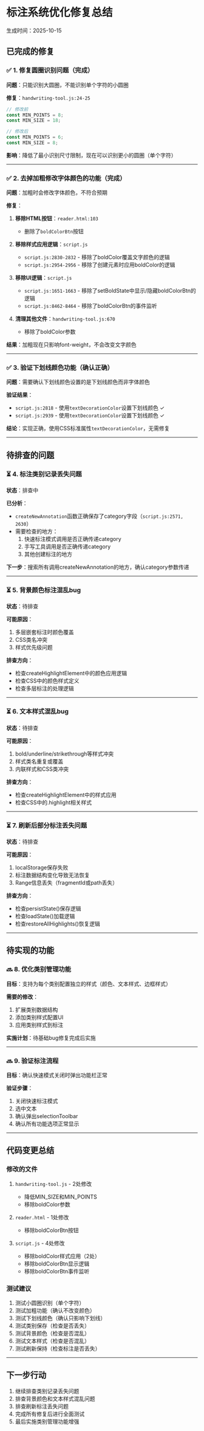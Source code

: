 # 标注系统优化修复总结

生成时间：2025-10-15

## 已完成的修复

### ✅ 1. 修复圆圈识别问题（完成）
**问题**：只能识别大圆圈，不能识别单个字符的小圆圈

**修复**：`handwriting-tool.js:24-25`
```javascript
// 修改前
const MIN_POINTS = 8;
const MIN_SIZE = 18;

// 修改后
const MIN_POINTS = 6;
const MIN_SIZE = 8;
```

**影响**：降低了最小识别尺寸限制，现在可以识别更小的圆圈（单个字符）

---

### ✅ 2. 去掉加粗修改字体颜色的功能（完成）
**问题**：加粗时会修改字体颜色，不符合预期

**修复**：
1. **移除HTML按钮**：`reader.html:103`
   - 删除了`boldColorBtn`按钮

2. **移除样式应用逻辑**：`script.js`
   - `script.js:2830-2832` - 移除了boldColor覆盖文字颜色的逻辑
   - `script.js:2954-2956` - 移除了创建元素时应用boldColor的逻辑

3. **移除UI逻辑**：`script.js`
   - `script.js:1651-1663` - 移除了setBoldState中显示/隐藏boldColorBtn的逻辑
   - `script.js:8462-8464` - 移除了boldColorBtn的事件监听

4. **清理其他文件**：`handwriting-tool.js:670`
   - 移除了boldColor参数

**结果**：加粗现在只影响font-weight，不会改变文字颜色

---

### ✅ 3. 验证下划线颜色功能（确认正确）
**问题**：需要确认下划线颜色设置的是下划线颜色而非字体颜色

**验证结果**：
- `script.js:2818` - 使用`textDecorationColor`设置下划线颜色 ✓
- `script.js:2939` - 使用`textDecorationColor`设置下划线颜色 ✓

**结论**：实现正确，使用CSS标准属性`textDecorationColor`，无需修复

---

## 待排查的问题

### ⏳ 4. 标注类别记录丢失问题
**状态**：排查中

**已分析**：
- `createNewAnnotation`函数正确保存了category字段（`script.js:2571, 2630`）
- 需要检查的地方：
  1. 快速标注模式调用是否正确传递category
  2. 手写工具调用是否正确传递category
  3. 其他创建标注的地方

**下一步**：搜索所有调用createNewAnnotation的地方，确认category参数传递

---

### ⏳ 5. 背景颜色标注混乱bug
**状态**：待排查

**可能原因**：
1. 多层嵌套标注时颜色覆盖
2. CSS类名冲突
3. 样式优先级问题

**排查方向**：
- 检查createHighlightElement中的颜色应用逻辑
- 检查CSS中的颜色样式定义
- 检查多层标注的处理逻辑

---

### ⏳ 6. 文本样式混乱bug
**状态**：待排查

**可能原因**：
1. bold/underline/strikethrough等样式冲突
2. 样式类名重复或覆盖
3. 内联样式和CSS类冲突

**排查方向**：
- 检查createHighlightElement中的样式应用
- 检查CSS中的.highlight相关样式

---

### ⏳ 7. 刷新后部分标注丢失问题
**状态**：待排查

**可能原因**：
1. localStorage保存失败
2. 标注数据结构变化导致无法恢复
3. Range信息丢失（fragmentId或path丢失）

**排查方向**：
- 检查persistState()保存逻辑
- 检查loadState()加载逻辑
- 检查restoreAllHighlights()恢复逻辑

---

## 待实现的功能

### 🔜 8. 优化类别管理功能
**目标**：支持为每个类别配置独立的样式（颜色、文本样式、边框样式）

**需要的修改**：
1. 扩展类别数据结构
2. 添加类别样式配置UI
3. 应用类别样式到标注

**实施计划**：待基础bug修复完成后实施

---

### 🔜 9. 验证标注流程
**目标**：确认快速模式关闭时弹出功能栏正常

**验证步骤**：
1. 关闭快速标注模式
2. 选中文本
3. 确认弹出selectionToolbar
4. 确认所有功能选项正常显示

---

## 代码变更总结

### 修改的文件
1. `handwriting-tool.js` - 2处修改
   - 降低MIN_SIZE和MIN_POINTS
   - 移除boldColor参数

2. `reader.html` - 1处修改
   - 移除boldColorBtn按钮

3. `script.js` - 4处修改
   - 移除boldColor样式应用（2处）
   - 移除boldColorBtn显示逻辑
   - 移除boldColorBtn事件监听

### 测试建议
1. 测试小圆圈识别（单个字符）
2. 测试加粗功能（确认不改变颜色）
3. 测试下划线颜色（确认只影响下划线）
4. 测试类别保存（检查是否丢失）
5. 测试背景颜色（检查是否混乱）
6. 测试文本样式（检查是否混乱）
7. 测试刷新保持（检查标注是否丢失）

---

## 下一步行动

1. 继续排查类别记录丢失问题
2. 排查背景颜色和文本样式混乱问题
3. 排查刷新标注丢失问题
4. 完成所有修复后进行全面测试
5. 最后实施类别管理功能增强
